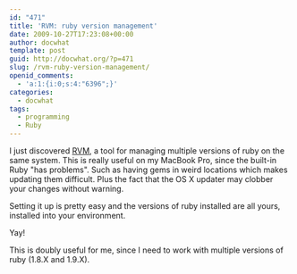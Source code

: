 ```yaml
---
id: "471"
title: 'RVM: ruby version management'
date: 2009-10-27T17:23:08+00:00
author: docwhat
template: post
guid: http://docwhat.org/?p=471
slug: /rvm-ruby-version-management/
openid_comments:
  - 'a:1:{i:0;s:4:"6396";}'
categories:
  - docwhat
tags:
  - programming
  - Ruby
---
```


I just discovered <a href="http://rvm.beginrescueend.com/">RVM</a>, a tool for
managing multiple versions of ruby on the same system. This is really useful on
my MacBook Pro, since the built-in Ruby "has problems". Such as having gems in
weird locations which makes updating them difficult. Plus the fact that the OS X
updater may clobber your changes without warning.

Setting it up is pretty easy and the versions of ruby installed are all yours,
installed into your environment.

Yay!

This is doubly useful for me, since I need to work with multiple versions of
ruby (1.8.X and 1.9.X).
